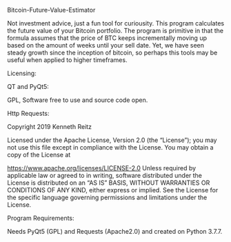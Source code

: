 Bitcoin-Future-Value-Estimator

Not investment advice, just a fun tool for curiousity.
This program calculates the future value of your Bitcoin portfolio.  The program is primitive in that the formula assumes that the price of BTC keeps 
incrementally moving up based on the amount of weeks until your sell date.  Yet, we have seen steady growth since the inception of bitcoin, so perhaps
this tools may be useful when applied to higher timeframes.

Licensing: 

QT and PyQt5: 

GPL, Software free to use and source code open.

Http Requests:

Copyright 2019 Kenneth Reitz

Licensed under the Apache License, Version 2.0 (the “License”); you may not use this file except in compliance with the License. You may obtain a copy of the License at

https://www.apache.org/licenses/LICENSE-2.0
Unless required by applicable law or agreed to in writing, software distributed under the License is distributed on an “AS IS” BASIS, WITHOUT WARRANTIES OR CONDITIONS OF ANY KIND, either express or implied. See the License for the specific language governing permissions and limitations under the License.

Program Requirements:

Needs PyQt5 (GPL) and Requests (Apache2.0) and created on Python 3.7.7.
